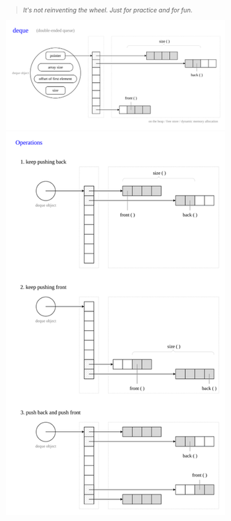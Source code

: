 > *It's not reinventing the wheel. Just for practice and for fun.*<br>

![deque](/Images/deque/deque.svg)
![deque operations](/Images/deque/deque_operations.svg)

